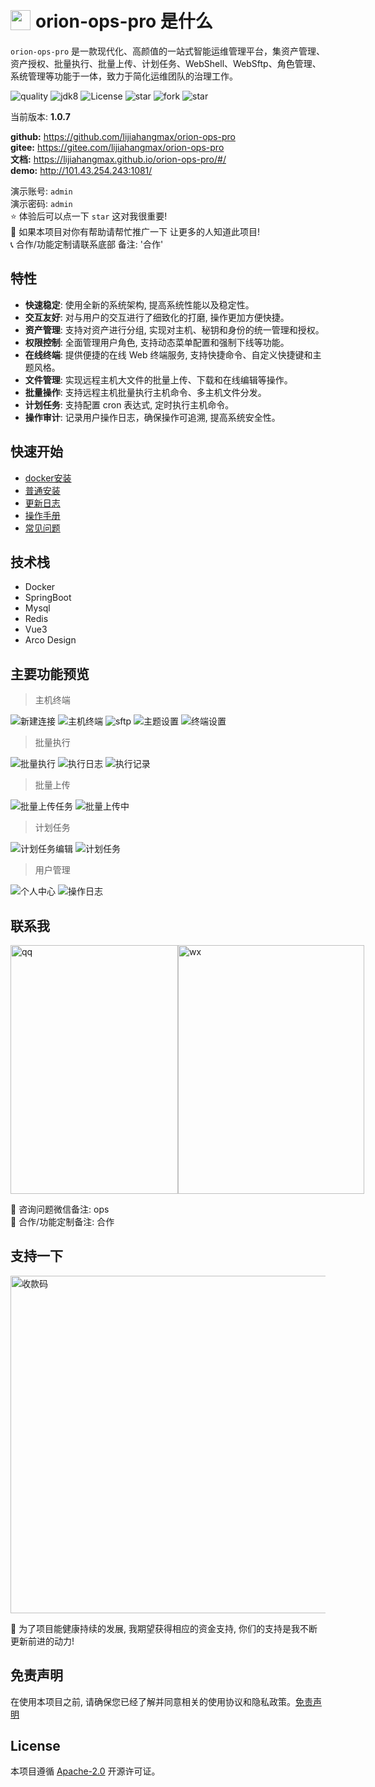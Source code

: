 <h1 style="display: flex; align-items: center;">
 <img style="margin-right: 8px;" src="./assert/logo.svg" width="32px" height="32px"/> orion-ops-pro 是什么
</h1>

`orion-ops-pro`
是一款现代化、高颜值的一站式智能运维管理平台，集资产管理、资产授权、批量执行、批量上传、计划任务、WebShell、WebSftp、角色管理、系统管理等功能于一体，致力于简化运维团队的治理工作。

<p style="text-align: left">
    <a target="_blank" style="text-decoration: none" href="https://app.codacy.com/gh/lijiahangmax/orion-ops-pro/dashboard?utm_source=gh&utm_medium=referral&utm_content=&utm_campaign=Badge_grade">
        <img src="https://app.codacy.com/project/badge/Grade/49eaab3a9a474af3b87e1d21ffec71c4" alt="quality"/>
    </a>
	<a target="_blank" style="text-decoration: none" href="https://www.oracle.com/java/technologies/javase/javase-jdk8-downloads.html">
		<img src="https://img.shields.io/badge/JDK-8+-green.svg" alt="jdk8"/>
	</a>
	<a target="_blank" style="text-decoration: none" href="https://www.apache.org/licenses/LICENSE-2.0">
		<img src="https://img.shields.io/github/license/lijiahangmax/orion-ops-pro" alt="License"/>
	</a>
	<a target="_blank" style="text-decoration: none" href="https://gitee.com/lijiahangmax/orion-ops-pro/stargazers">
		<img src="https://gitee.com/lijiahangmax/orion-ops-pro/badge/star.svg?theme=dark" alt="star"/>
	</a>
	<a target="_blank" style="text-decoration: none" href="https://gitee.com/lijiahangmax/orion-ops-pro/members">
		<img src="https://gitee.com/lijiahangmax/orion-ops-pro/badge/fork.svg?theme=dark" alt="fork"/>
	</a>		
	<a target="_blank" style="text-decoration: none" href="https://github.com/lijiahangmax/orion-ops-pro">
		<img src="https://img.shields.io/github/stars/lijiahangmax/orion-ops-pro.svg?style=social" alt="star"/>
	</a>  
</p>

当前版本: **1.0.7**

**github:** https://github.com/lijiahangmax/orion-ops-pro  
**gitee:** https://gitee.com/lijiahangmax/orion-ops-pro  
**文档:** https://lijiahangmax.github.io/orion-ops-pro/#/  
**demo:** http://101.43.254.243:1081/

演示账号: `admin`    
演示密码: `admin`  
⭐ 体验后可以点一下 `star` 这对我很重要!  
🌈 如果本项目对你有帮助请帮忙推广一下 让更多的人知道此项目!  
📞 合作/功能定制请联系底部 备注: '合作'

## 特性

* **快速稳定**: 使用全新的系统架构, 提高系统性能以及稳定性。
* **交互友好**: 对与用户的交互进行了细致化的打磨, 操作更加方便快捷。
* **资产管理**: 支持对资产进行分组, 实现对主机、秘钥和身份的统一管理和授权。
* **权限控制**: 全面管理用户角色, 支持动态菜单配置和强制下线等功能。
* **在线终端**: 提供便捷的在线 Web 终端服务, 支持快捷命令、自定义快捷键和主题风格。
* **文件管理**: 实现远程主机大文件的批量上传、下载和在线编辑等操作。
* **批量操作**: 支持远程主机批量执行主机命令、多主机文件分发。
* **计划任务**: 支持配置 cron 表达式, 定时执行主机命令。
* **操作审计**: 记录用户操作日志，确保操作可追溯, 提高系统安全性。

## 快速开始

* [docker安装](/quickstart/docker-install)
* [普通安装](/quickstart/install)
* [更新日志](/about/change-log)
* [操作手册](/operator/asset)
* [常见问题](/quickstart/faq)

## 技术栈

* Docker
* SpringBoot
* Mysql
* Redis
* Vue3
* Arco Design

## 主要功能预览

> 主机终端

![新建连接](./assert/img/terminal_collections.png "新建连接")
![主机终端](./assert/img/terminal_ssh.png "主机终端")
![sftp](./assert/img/terminal_sftp.png "sftp")
![主题设置](./assert/img/terminal_theme.png "主题设置")
![终端设置](./assert/img/terminal_setting.png "终端设置")

> 批量执行

![批量执行](./assert/img/batch_exec.png "批量执行")
![执行日志](./assert/img/batch_exec_log.png "执行日志")
![执行记录](./assert/img/batch_exec_record.png "执行记录")

> 批量上传

![批量上传任务](./assert/img/batch_upload_form.png "批量上传任务")
![批量上传中](./assert/img/batch_upload_uploading.png "批量上传中")

> 计划任务

![计划任务编辑](./assert/img/exec_job_edit.png "计划任务编辑")
![计划任务](./assert/img/exec_job.png "计划任务")

> 用户管理

![个人中心](./assert/img/user_info.png "个人中心")
![操作日志](./assert/img/user_operator_log.png "操作日志")

## 联系我

<div style="display: flex;">
  <img src="./assert/img/qq_group1.jpg" alt="qq" width="268px" height="398px"/>  
  <img src="./assert/img/wx.jpg" alt="wx" width="298px" height="398px"/>  
</div>

📧 咨询问题微信备注: ops  
📧 合作/功能定制备注: 合作

## 支持一下

<img src="./assert/img/support_pay.jpg" alt="收款码" width="540px"/>  

🎁 为了项目能健康持续的发展, 我期望获得相应的资金支持, 你们的支持是我不断更新前进的动力!

## 免责声明

在使用本项目之前, 请确保您已经了解并同意相关的使用协议和隐私政策。[免责声明](DISCLAIMER.md)

## License

本项目遵循 [Apache-2.0](https://github.com/lijiahangmax/orion-ops-pro/blob/main/LICENSE) 开源许可证。  
